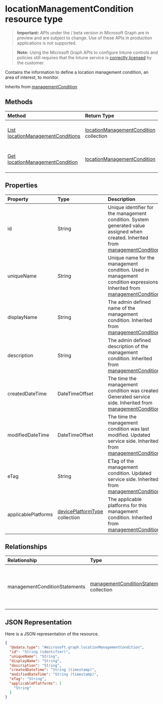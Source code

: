﻿# locationManagementCondition resource type

> **Important:** APIs under the / beta version in Microsoft Graph are in preview and are subject to change. Use of these APIs in production applications is not supported.

> **Note:** Using the Microsoft Graph APIs to configure Intune controls and policies still requires that the Intune service is [correctly licensed](https://go.microsoft.com/fwlink/?linkid=839381) by the customer.

Contains the information to define a location management condition, an area of interest, to monitor.

Inherits from [managementCondition](../resources/intune_fencing_managementcondition.md)

## Methods
|Method|Return Type|Description|
|:---|:---|:---|
|[List locationManagementConditions](../api/intune_fencing_locationmanagementcondition_list.md)|[locationManagementCondition](../resources/intune_fencing_locationmanagementcondition.md) collection|List properties and relationships of the [locationManagementCondition](../resources/intune_fencing_locationmanagementcondition.md) objects.|
|[Get locationManagementCondition](../api/intune_fencing_locationmanagementcondition_get.md)|[locationManagementCondition](../resources/intune_fencing_locationmanagementcondition.md)|Read properties and relationships of the [locationManagementCondition](../resources/intune_fencing_locationmanagementcondition.md) object.|

## Properties
|Property|Type|Description|
|:---|:---|:---|
|id|String|Unique identifier for the management condition. System generated value assigned when created. Inherited from [managementCondition](../resources/intune_fencing_managementcondition.md)|
|uniqueName|String|Unique name for the management condition. Used in management condition expressions. Inherited from [managementCondition](../resources/intune_fencing_managementcondition.md)|
|displayName|String|The admin defined name of the management condition. Inherited from [managementCondition](../resources/intune_fencing_managementcondition.md)|
|description|String|The admin defined description of the management condition. Inherited from [managementCondition](../resources/intune_fencing_managementcondition.md)|
|createdDateTime|DateTimeOffset|The time the management condition was created. Generated service side. Inherited from [managementCondition](../resources/intune_fencing_managementcondition.md)|
|modifiedDateTime|DateTimeOffset|The time the management condition was last modified. Updated service side. Inherited from [managementCondition](../resources/intune_fencing_managementcondition.md)|
|eTag|String|ETag of the management condition. Updated service side. Inherited from [managementCondition](../resources/intune_fencing_managementcondition.md)|
|applicablePlatforms|[devicePlatformType](../resources/intune_shared_deviceplatformtype.md) collection|The applicable platforms for this management condition. Inherited from [managementCondition](../resources/intune_fencing_managementcondition.md)|

## Relationships
|Relationship|Type|Description|
|:---|:---|:---|
|managementConditionStatements|[managementConditionStatement](../resources/intune_fencing_managementconditionstatement.md) collection|The management condition statements associated to the management condition. Inherited from [managementCondition](../resources/intune_fencing_managementcondition.md)|

## JSON Representation
Here is a JSON representation of the resource.
<!-- {
  "blockType": "resource",
  "keyProperty": "id",
  "@odata.type": "microsoft.graph.locationManagementCondition"
}
-->
``` json
{
  "@odata.type": "#microsoft.graph.locationManagementCondition",
  "id": "String (identifier)",
  "uniqueName": "String",
  "displayName": "String",
  "description": "String",
  "createdDateTime": "String (timestamp)",
  "modifiedDateTime": "String (timestamp)",
  "eTag": "String",
  "applicablePlatforms": [
    "String"
  ]
}
```



